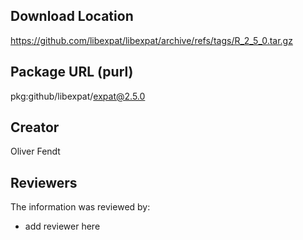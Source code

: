 ## Download Location

https://github.com/libexpat/libexpat/archive/refs/tags/R_2_5_0.tar.gz

## Package URL (purl)

pkg:github/libexpat/expat@2.5.0

## Creator

Oliver Fendt

## Reviewers

The information was reviewed by:

* add reviewer here
